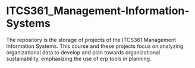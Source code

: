 # ITCS361_Management-Information-Systems
The repository is the storage of projects of the ITCS361 Management Information Systems.
      This course and these projects focus on analyzing organizational data to develop and plan towards organizational sustainability, emphasizing the use of erp tools in planning.
